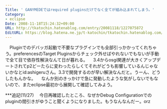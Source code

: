 ```yaml
---
Title: ' GANYMEDEではrequired pluginsだけでなく全てが組み込まれてしまう。'
Category:
- eclipse
Date: 2008-11-18T15:24:32+09:00
URL: http://tkatochin.hatenablog.com/entry/20081118/1227075872
EditURL: https://blog.hatena.ne.jp/t-katochin/tkatochin.hatenablog.com/atom/entry/6653586347154754422
---
```


　Pluginでのデバッガ起動で不要なプラグインでも全部引っかかってくれちゃう。preferencesのTarget Pluginsからチェック外せばやれないでもないが手動で全て目で依存性解決なんて日が暮れる。
　3.4からosgi関連が大きくアップデートされてp2どーたらに変わったらしくてそれがどうも影響しているんじゃないかなとid:ashigeruさん。3.3で開発するのが早い解決なんだと。うーん、どうしたもんかな。
　なんか別のきっかけで急に発動したような気がしないでもないので、またeclipse最初から展開して確認してみよう。


***追記(11/27)
　今日再確認したところ、なぜかDebug Configurationでのpluginの間引きがゆうこと聞くようになりました。もうなんなんだー。orz
